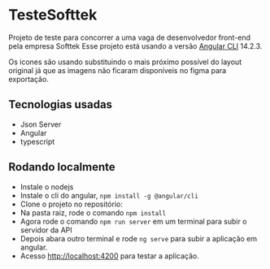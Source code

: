# TesteSofttek

Projeto de teste para concorrer a uma vaga de desenvolvedor front-end pela empresa Softtek
Esse projeto está usando a versão [Angular CLI](https://github.com/angular/angular-cli) 14.2.3.

Os icones são usando substituindo o mais próximo possível do layout original já que as imagens não ficaram disponíveis no figma para exportação.

## Tecnologias usadas

- Json Server
- Angular
- typescript

## Rodando localmente

- Instale o nodejs
- Instale o cli do angular, `npm install -g @angular/cli`
- Clone o projeto no repositório:
- Na pasta raiz, rode o comando `npm install`
- Agora rode o comando `npm run server` em um terminal para subir o servidor da API
- Depois abara outro terminal e rode `ng serve` para subir a aplicação em angular.
- Acesso [http://localhost:4200](http://localhost:4200) para testar a aplicação.
